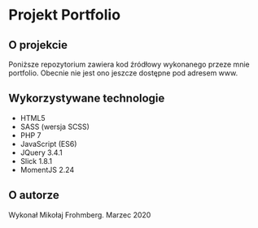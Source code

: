 # Projekt Portfolio
## O projekcie
Poniższe repozytorium zawiera kod źródłowy wykonanego przeze mnie portfolio.
Obecnie nie jest ono jeszcze dostępne pod adresem www.
## Wykorzystywane technologie
- HTML5
- SASS (wersja SCSS)
- PHP 7
- JavaScript (ES6)
- JQuery 3.4.1
- Slick 1.8.1
- MomentJS 2.24
## O autorze
Wykonał Mikołaj Frohmberg. Marzec 2020
